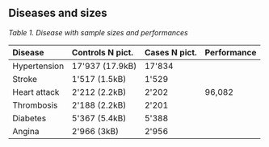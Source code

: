 
## Diseases and sizes
<em>Table 1. Disease with sample sizes and performances</em> 

| Disease                                  | Controls N pict.          |   Cases N pict.    | Performance   |
|:---------  | :------------------- | :---------  | :------------------- |
| Hypertension              |       17'937  (17.9kB)      | 17'834  | | 
| Stroke    |      1'517     (1.5kB)    |         1'529           |  | 
| Heart attack | 2'212 (2.2kB) |  2'202 | 96,082 |  
| Thrombosis              |        2'188  (2.2kB)      | 2'201  | | 
| Diabetes    |       5'367    (5.4kB)     |        5'388          |  | 
| Angina | 2'966 (3kB) |  2'956 |  |  

<br>
